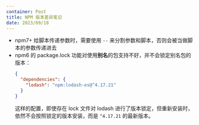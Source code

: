 ```yaml
---
container: Post
title: NPM 版本差异笔记
date: 2023/09/18
---
```


+ npm7+ 给脚本传递参数时，需要使用 `--` 来分割参数和脚本，否则会被当做脚本的参数传递进去
+ npm6 的 package.lock 功能对使用**别名**的包支持不好，并不会锁定别名包的版本：
  ```json
  {
    "dependencies": {
      "lodash": "npm:lodash-es@^4.17.21"
    }
  }
  ```
  这样的配置，即使存在 lock 文件对 lodash 进行了版本锁定，但重新安装时，依然不会按照锁定的版本安装，而是 `^4.17.21` 的最新版本。
